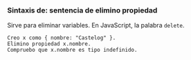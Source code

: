 ### Sintaxis de: sentencia de elimino propiedad

Sirve para eliminar variables. En JavaScript, la palabra `delete`.

```calo
Creo x como { nombre: "Castelog" }.
Elimino propiedad x.nombre.
Compruebo que x.nombre es tipo indefinido.
```